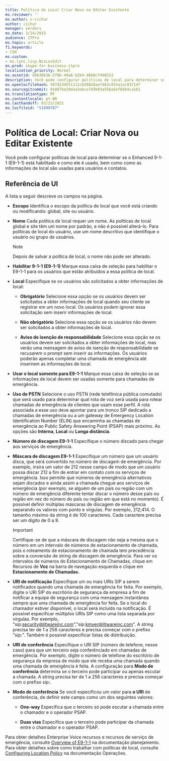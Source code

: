```yaml
---
title: Política de Local Criar Novo ou Editar Existente
ms.reviewer: ''
ms.author: v-cichur
author: cichur
manager: serdars
ms.date: 3/24/2015
audience: ITPro
ms.topic: article
f1.keywords:
- CSH
ms.custom:
- ms.lync.lscp.NcsLocEdit
ms.prod: skype-for-business-itpro
localization_priority: Normal
ms.assetid: d9b30b3b-570b-49a6-b2b4-46b0cf490153
description: Você pode configurar políticas de local para determinar se o Enhanced 9-1-1 (E9-1-1) está habilitado e como ele é usado, bem como como as informações de local são usadas para usuários e contatos.
ms.openlocfilehash: 587d239551111c028026aef463c853a1ac93714f
ms.sourcegitcommit: 01087be29daa3abce7d3b03a55ba5ef8db4ca161
ms.translationtype: MT
ms.contentlocale: pt-BR
ms.lasthandoff: 03/23/2021
ms.locfileid: "51099707"
---
```

# <a name="location-policy-create-new-or-edit-existing"></a>Política de Local: Criar Nova ou Editar Existente

Você pode configurar políticas de local para determinar se o Enhanced 9-1-1 (E9-1-1) está habilitado e como ele é usado, bem como como as informações de local são usadas para usuários e contatos.

## <a name="ui-reference"></a>Referência de UI

A lista a seguir descreve os campos na página.

- **Escopo** Identifica o escopo da política de local que você está criando ou modificando: global, site ou usuário.

- **Nome** Cada política de local requer um nome. As políticas de local global e site têm um nome por padrão, e não é possível alterá-lo. Para políticas de local do usuário, use um nome descritivo que identifique o usuário ou grupo de usuários.

    > [!NOTE]
    > Depois de salvar a política de local, o nome não pode ser alterado.

- **Habilitar 9-1-1 (E9-1-1)** Marque essa caixa de seleção para habilitar o E9-1-1 para os usuários que estão atribuídos a essa política de local.

- **Local** Especifique se os usuários são solicitados a obter informações de local:

  - **Obrigatório** Selecione essa opção se os usuários devem ser solicitados a obter informações de local quando seu cliente se registrar em um novo local. Os usuários podem ignorar essa solicitação sem inserir informações de local.

  - **Não obrigatório** Selecione essa opção se os usuários não devem ser solicitados a obter informações de local.

  - **Aviso de isenção de responsabilidade** Selecione essa opção se os usuários devem ser solicitados a obter informações de local, mas verão uma mensagem de aviso de isenção de responsabilidade se recusarem o prompt sem inserir as informações. Os usuários poderão apenas completar uma chamada de emergência até inserirem as informações de local.

- **Usar o local somente para E9-1-1** Marque essa caixa de seleção se as informações de local devem ser usadas somente para chamadas de emergência.

- **Uso de PSTN** Selecione o uso PSTN (rede telefônica pública comutado) que será usado para determinar qual rota de voz será usada para rotear chamadas de emergência de clientes que usam esse perfil. A rota associada a esse uso deve apontar para um tronco SIP dedicado a chamadas de emergência ou a um gateway de Emergency Location Identification Number (ELIN) que encaminha as chamadas de emergência ao Public Safety Answering Point (PSAP) mais próximo. As opções são **Interna**, **Local** ou **Longa distância**.

- **Número de discagem E9-1-1** Especifique o número discado para chegar aos serviços de emergência.

- **Máscara de discagem E9-1-1** Especifique um número que um usuário disca, que será convertido no número de discagem de emergência. Por exemplo, insira um valor de 212 nesse campo de modo que um usuário possa discar 212 a fim de entrar em contato com os serviços de emergência. Isso permite que números de emergência alternativos sejam discados e ainda assim a chamada chegue aos serviços de emergência (por exemplo, se alguém de um país ou região com um número de emergência diferente tentar discar o número desse país ou região em vez do número do país ou região em que está no momento). É possível definir múltiplas máscaras de discagem de emergência separando os valores com ponto e vírgulas. Por exemplo, 212;414. O tamanho máximo da string é de 100 caracteres. Cada caractere precisa ser um dígito de 0 a 9.

    > [!IMPORTANT]
    > Certifique-se de que a máscara de discagem não seja a mesma que o número em um intervalo de números de estacionamento de chamada, pois o roteamento de estacionamento de chamada tem precedência sobre a conversão de string de discagem de emergência. Para ver os intervalos de números do Estacionamento de Chamadas, clique em Recursos de **Voz** na barra de navegação esquerda e clique em **Estacionamento de Chamadas.**

- **URI de notificação** Especifique um ou mais URIs SIP a serem notificados quando uma chamada de emergência for feita. Por exemplo, digite o URI SIP do escritório de segurança da empresa a fim de notificar a equipe de segurança com uma mensagem instantânea sempre que uma chamada de emergência for feita. Se o local do chamador estiver disponível, o local será incluído na notificação. É possível especificar múltiplos URIs SIP como uma lista separada por vírgulas. Por exemplo, "sip:security@litwareinc.com","sip:kmyer@litwareinc.com". A string precisa ter de 1 a 256 caracteres e precisa começar com o prefixo "sip:". Também é possível especificar listas de distribuição.

- **URI de conferência** Especifique o URI SIP (número de telefone, nesse caso) para que um terceiro seja conferênciado em chamadas de emergência. Por exemplo, digite o número de telefone do escritório de segurança da empresa de modo que ele receba uma chamada quando uma chamada de emergência é feita. A configuração para **Modo de conferência** determina se o terceiro pode participar ou apenas escutar a chamada. A string precisa ter de 1 a 256 caracteres e precisa começar com o prefixo sip:.

- **Modo de conferência** Se você especificou um valor para **o URI** de conferência, de definir este campo como um dos seguintes valores:

  - **One-way** Especifica que o terceiro só pode escutar a chamada entre o chamador e o operador PSAP.

  - **Duas vias** Especifica que o terceiro pode participar da chamada entre o chamador e o operador PSAP.

Para obter detalhes Enterprise Voice recursos e recursos de serviço de emergência, consulte [Overview of E9-1-1](/previous-versions/office/lync-server-2013/lync-server-2013-overview-of-e9-1-1) na documentação planejamento. Para obter detalhes sobre como trabalhar com políticas de local, consulte [Configuring Location Policy](/previous-versions/office/lync-server-2013/lync-server-2013-viewing-location-policy-information) na documentação Operações.